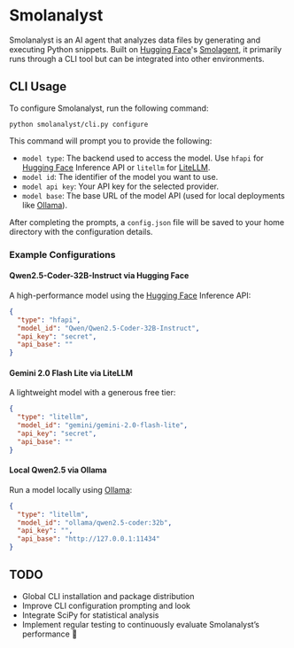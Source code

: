 # Smolanalyst

Smolanalyst is an AI agent that analyzes data files by generating and executing Python snippets. Built on [Hugging Face](https://huggingface.co/)'s [Smolagent](https://github.com/huggingface/smolagents), it primarily runs through a CLI tool but can be integrated into other environments.

## CLI Usage

To configure Smolanalyst, run the following command:

```
python smolanalyst/cli.py configure
```

This command will prompt you to provide the following:

- `model type`: The backend used to access the model. Use `hfapi` for [Hugging Face](https://huggingface.co/) Inference API or `litellm` for [LiteLLM](https://www.litellm.ai/).
- `model id`: The identifier of the model you want to use.
- `model api key`: Your API key for the selected provider.
- `model base`: The base URL of the model API (used for local deployments like [Ollama](https://ollama.com/)).

After completing the prompts, a `config.json` file will be saved to your home directory with the configuration details.

### Example Configurations

#### Qwen2.5-Coder-32B-Instruct via Hugging Face

A high-performance model using the [Hugging Face](https://huggingface.co/) Inference API:

```json
{
  "type": "hfapi",
  "model_id": "Qwen/Qwen2.5-Coder-32B-Instruct",
  "api_key": "secret",
  "api_base": ""
}
```

#### Gemini 2.0 Flash Lite via LiteLLM

A lightweight model with a generous free tier:

```json
{
  "type": "litellm",
  "model_id": "gemini/gemini-2.0-flash-lite",
  "api_key": "secret",
  "api_base": ""
}
```

#### Local Qwen2.5 via Ollama

Run a model locally using [Ollama](https://ollama.com/):

```json
{
  "type": "litellm",
  "model_id": "ollama/qwen2.5-coder:32b",
  "api_key": "",
  "api_base": "http://127.0.0.1:11434"
}
```

## TODO

- Global CLI installation and package distribution
- Improve CLI configuration prompting and look
- Integrate SciPy for statistical analysis
- Implement regular testing to continuously evaluate Smolanalyst’s performance 🚀
